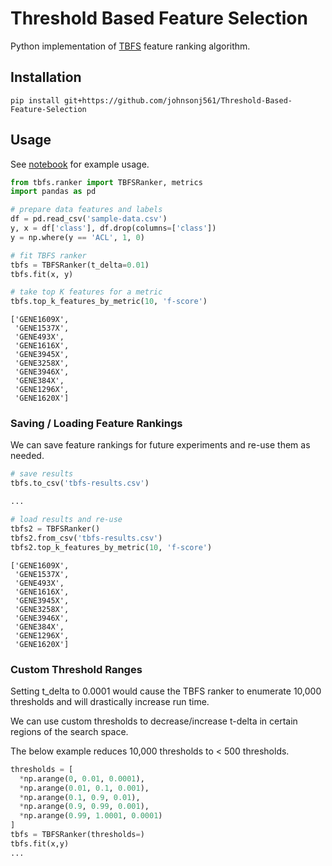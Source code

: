 # Threshold Based Feature Selection

Python implementation of [TBFS](https://digitalcommons.wku.edu/cgi/viewcontent.cgi?article=1005&context=comp_sci) feature ranking algorithm.

## Installation

```
pip install git+https://github.com/johnsonj561/Threshold-Based-Feature-Selection
```

## Usage

See [notebook](example-usage.ipynb) for example usage.

```python
from tbfs.ranker import TBFSRanker, metrics
import pandas as pd

# prepare data features and labels
df = pd.read_csv('sample-data.csv')
y, x = df['class'], df.drop(columns=['class'])
y = np.where(y == 'ACL', 1, 0)

# fit TBFS ranker
tbfs = TBFSRanker(t_delta=0.01)
tbfs.fit(x, y)

# take top K features for a metric
tbfs.top_k_features_by_metric(10, 'f-score')
```

```
['GENE1609X',
 'GENE1537X',
 'GENE493X',
 'GENE1616X',
 'GENE3945X',
 'GENE3258X',
 'GENE3946X',
 'GENE384X',
 'GENE1296X',
 'GENE1620X']
```

### Saving / Loading Feature Rankings

We can save feature rankings for future experiments and re-use them as needed.

```python
# save results
tbfs.to_csv('tbfs-results.csv')

...

# load results and re-use
tbfs2 = TBFSRanker()
tbfs2.from_csv('tbfs-results.csv')
tbfs2.top_k_features_by_metric(10, 'f-score')
```

```
['GENE1609X',
 'GENE1537X',
 'GENE493X',
 'GENE1616X',
 'GENE3945X',
 'GENE3258X',
 'GENE3946X',
 'GENE384X',
 'GENE1296X',
 'GENE1620X']
```

### Custom Threshold Ranges

Setting t_delta to 0.0001 would cause the TBFS ranker to enumerate 10,000 thresholds and will drastically increase run time.

We can use custom thresholds to decrease/increase t-delta in certain regions of the search space.

The below example reduces 10,000 thresholds to < 500 thresholds.

```python
thresholds = [
  *np.arange(0, 0.01, 0.0001),
  *np.arange(0.01, 0.1, 0.001),
  *np.arange(0.1, 0.9, 0.01),
  *np.arange(0.9, 0.99, 0.001),
  *np.arange(0.99, 1.0001, 0.0001)
]
tbfs = TBFSRanker(thresholds=)
tbfs.fit(x,y)
...
```
